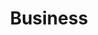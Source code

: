 ---
title: Business
description: A carefully curated list of thing you might need or interesting stuff for your bisiness (also I hate browser bookmars).
---